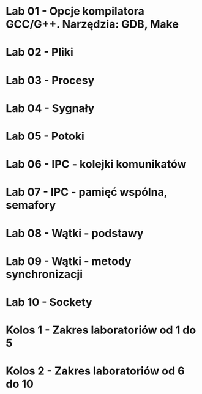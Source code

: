 # Lab 01 - Opcje kompilatora GCC/G++. Narzędzia: GDB, Make
# Lab 02 - Pliki
# Lab 03 - Procesy
# Lab 04 - Sygnały
# Lab 05 - Potoki
# Lab 06 - IPC - kolejki komunikatów
# Lab 07 - IPC - pamięć wspólna, semafory
# Lab 08 - Wątki - podstawy
# Lab 09 - Wątki - metody synchronizacji
# Lab 10 - Sockety
# Kolos 1 - Zakres laboratoriów od 1 do 5
# Kolos 2 - Zakres laboratoriów od 6 do 10
